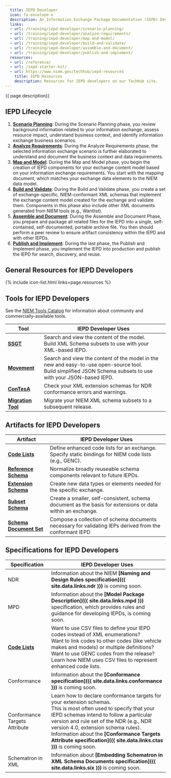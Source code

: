 ```yaml
---
  title: IEPD Developer
  icon: fa-envelope-o
  description: An Information Exchange Package Documentation (IEPD) Developer designs, builds, and validates the components (artifacts) of an Information Exchange Package (IEP). The process consists of a six-phase lifecycle.
  links:
  - url: /training/iepd-developer/scenario-planning/
  - url: /training/iepd-developer/analyze-requirements/
  - url: /training/iepd-developer/map-and-model/
  - url: /training/iepd-developer/build-and-validate/
  - url: /training/iepd-developer/assemble-and-document/
  - url: /training/iepd-developer/publish-and-implement/
  resources:
  - url: /reference/
  - url: /iepd-starter-kit/
  - url: https://www.niem.gov/techhub/iepd-resources
    title: IEPD Resources
    description: Resources for IEPD developers on our TechHub site.
---
```


{{ page.description}}

## IEPD Lifecycle

1. **[Scenario Planning](scenario-planning/ "Scenario Planning")**: During the Scenario Planning phase, you review background information related to your information exchange, assess resource impact, understand business context, and identify information exchange business scenarios.
1. **[Analyze Requirements](analyze-requirements/ "Analyze Requirements")**: During the Analyze Requirements phase, the selected information exchange scenario is further elaborated to understand and document the business context and data requirements.
1. **[Map and Model](map-and-model/ "Map and Model")**: During the Map and Model phase, you begin the creation of IEPD components for your exchange content model based on your information exchange requirements.  You start with the mapping document, which matches your exchange data elements to the NIEM data model.
1. **[Build and Validate](build-and-validate/ "Build and Validate")**: During the Build and Validate phase, you create a set of exchange-specific, NIEM-conformant XML schemas that implement the exchange content model created for the exchange and validate them. Components in this phase also include other XML documents generated from NIEM tools (e.g., Wantlist).
1. **[Assemble and Document](assemble-and-document/ "Assemble and Document")**: During the Assemble and Document Phase, you prepare and package all related files for the IEPD into a single, self‐contained, self-documented, portable archive file. You then should perform a peer review to ensure artifact consistency within the IEPD and with other IEPDs.
1. **[Publish and Implement](publish-and-implement/ "Publish and Implement")**: During the last phase, the Publish and Implement phase, you implement the IEPD into production and publish the IEPD for search, discovery, and reuse.

## General Resources for IEPD Developers

{% include icon-list.html links=page.resources %}

## Tools for IEPD Developers

See the [NIEM Tools Catalog](https://www.niem.gov/tools-catalog) for information about community and commercially-available tools.

| Tool | IEPD Developer Uses |
| ---- | ----------- |
| **[SSGT](../../reference/tools/ssgt)** | Search and view the content of the model. <br> Build XML Schema subsets to use with your XML-based IEPD. |
| **[Movement](../../reference/tools/movement)** | Search and view the content of the model in the new and easy-to-use open-source tool. <br> Build simplified JSON Schema subsets to use with your JSON-based IEPD. |
| **[ConTesA](../../reference/tools/contesa)** | Check your XML extension schemas for NDR conformance errors and warnings. |
| **[Migration Tool](../../reference/tools/migration)** | Migrate your NIEM XML schema subsets to a subsequent release. |

## Artifacts for IEPD Developers

| Artifact | IEPD Developer Uses |
| -------- | ------------------- |
| **[Code Lists](../../reference/artifacts/code-lists)** | Define enhanced code lists for an exchange.<br>Specify static bindings for NIEM code lists (e.g., GENC). |
| **[Reference Schema](../../reference/artifacts/reference-schema-document)** | Normalize broadly reuseable schema components relevant to future IEPDs. |
| **[Extension Schema](../../reference/artifacts/extension-schema-document)** | Create new data types or elements needed for the specific exchange. |
| **[Subset Schema](../../reference/artifacts/subset-schema-document)** | Create a smaller, self-consistent, schema document as the basis for extensions or data within an exchange. |
| **[Schema Document Set](../../reference/artifacts/schema-document-set)** | Compose a collection of schema documents necessary for validating IEPs derived from the conformant IEPD |

## Specifications for IEPD Developers

| Specification | IEPD Developer Uses |
| ------------- | ----------- |
| NDR | Information about the NIEM **[Naming and Design Rules specification]({{ site.data.links.ndr }})** is coming soon. |
| MPD | Information about the **[Model Package Description]({{ site.data.links.mpd }})** specification, which provides rules and guidance for developing IEPDs, is coming soon. |
| **[Code Lists](../../reference/specifications/code-lists)** | Want to use CSV files to define your IEPD codes instead of XML enumerations? <br> Want to link codes to other codes (like vehicle makes and models) or multiple definitions? <br> Want to use GENC codes from the release?  <br>Learn how NIEM uses CSV files to represent enhanced code lists. |
| Conformance | Information about the **[Conformance specification]({{ site.data.links.conformance }})** is coming soon. |
| Conformance Targets Attribute | Learn how to declare conformance targets for your extension schemas. <br> This is most often used to specify that your IEPD schemas intend to follow a particular version and rule set of the NDR (e.g., NDR version 4.0, extension schema rules). <br> Information about the **[Conformance Targets Attribute specification]({{ site.data.links.ctas }})** is coming soon. |
| Schematron in XML | Information about **[Embedding Schematron in XML Schema Documents specification]({{ site.data.links.six }})** is coming soon.|